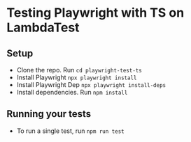 # Testing Playwright with TS on LambdaTest

## Setup
* Clone the repo. Run `cd playwright-test-ts`
* Install Playwright `npx playwright install`
* Install Playwright Dep `npx playwright install-deps`
* Install dependencies. Run `npm install`

## Running your tests
- To run a single test, run 
  ```npm run test```
  